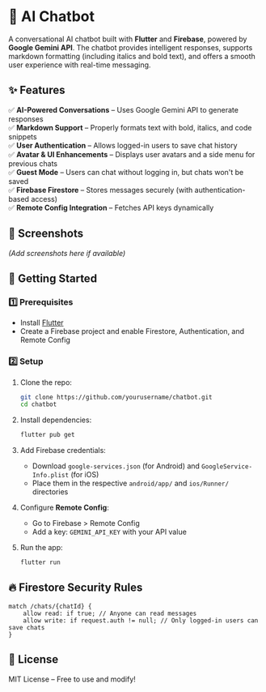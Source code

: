 # 🤖 AI Chatbot  

A conversational AI chatbot built with **Flutter** and **Firebase**, powered by **Google Gemini API**. The chatbot provides intelligent responses, supports markdown formatting (including italics and bold text), and offers a smooth user experience with real-time messaging.  

## ✨ Features  
✅ **AI-Powered Conversations** – Uses Google Gemini API to generate responses  
✅ **Markdown Support** – Properly formats text with bold, italics, and code snippets  
✅ **User Authentication** – Allows logged-in users to save chat history  
✅ **Avatar & UI Enhancements** – Displays user avatars and a side menu for previous chats  
✅ **Guest Mode** – Users can chat without logging in, but chats won't be saved  
✅ **Firebase Firestore** – Stores messages securely (with authentication-based access)  
✅ **Remote Config Integration** – Fetches API keys dynamically  

## 📸 Screenshots  
_(Add screenshots here if available)_  

## 🚀 Getting Started  

### **1️⃣ Prerequisites**  
- Install [Flutter](https://flutter.dev/docs/get-started/install)  
- Create a Firebase project and enable Firestore, Authentication, and Remote Config  

### **2️⃣ Setup**  
1. Clone the repo:  
   ```bash
   git clone https://github.com/yourusername/chatbot.git
   cd chatbot
   ```
2. Install dependencies:  
   ```bash
   flutter pub get
   ```
3. Add Firebase credentials:  
   - Download `google-services.json` (for Android) and `GoogleService-Info.plist` (for iOS)  
   - Place them in the respective `android/app/` and `ios/Runner/` directories  

4. Configure **Remote Config**:  
   - Go to Firebase > Remote Config  
   - Add a key: `GEMINI_API_KEY` with your API value  

5. Run the app:  
   ```bash
   flutter run
   ```

## 🔥 Firestore Security Rules  
```firestore
match /chats/{chatId} {
    allow read: if true; // Anyone can read messages
    allow write: if request.auth != null; // Only logged-in users can save chats
}
```

## 📜 License  
MIT License – Free to use and modify!  

